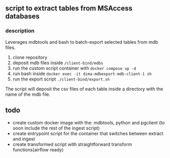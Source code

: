## script to extract tables from MSAccess databases

### description
Leverages mdbtools and bash to batch-export selected tables from mdb files.

1. clone repository
2. deposit mdb files inside `/client-bind/mdbs`
3. run the custom script container with `docker compose up -d`
4. run bash inside `docker exec -it dima-mdbexport-mdb-client-1 sh`
5. run the export script `./client-bind/export.sh`

The script will deposit the csv files of each table inside a directory with the name of the mdb file.

## todo 
- create custom docker image with the: mdbtools, python and pgclient (to soon include the rest of the ingest script)
- create entrypoint script for the container that switches between extract and ingest
- create transformed script with straightforward transform functions(airflow ready)
